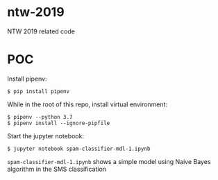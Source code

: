 # ntw-2019
NTW 2019 related code

# POC
Install pipenv:

	$ pip install pipenv

While in the root of this repo, install virtual environment:

	$ pipenv --python 3.7
	$ pipenv install --ignore-pipfile

Start the jupyter notebook:

	$ jupyter notebook spam-classifier-mdl-1.ipynb


`spam-classifier-mdl-1.ipynb` shows a simple model using Naive Bayes algorithm in the SMS classification


